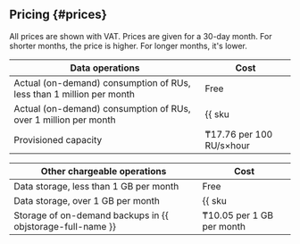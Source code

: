 ## Pricing {#prices}

All prices are shown with VAT. Prices are given for a 30-day month. For shorter months, the price is higher. For longer months, it's lower.

| Data operations                                                        | Cost |
------------------------------------------------                         | ----------------------
| Actual (on-demand) consumption of RUs, less than 1 million per month   | Free |
| Actual (on-demand) consumption of RUs, over 1 million per month        | {{ sku|KZT|ydb.v1.serverless.requests|pricingRate.1|string }} per 1 million RU |
| Provisioned capacity                                                   | ₸17.76 per 100 RU/s×hour |

| Other chargeable operations | Cost |
------------------------------------------------                         | ----------------------
| Data storage, less than 1 GB per month                                 | Free |
| Data storage, over 1 GB per month                                 | {{ sku|KZT|ydb.cluster.v1.ssd|month|string }} per 1 GB per month |
| Storage of on-demand backups in {{ objstorage-full-name }}             | ₸10.05 per 1 GB per month |
